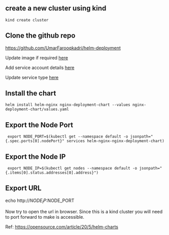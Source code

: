 ## create a new cluster using kind

    kind create cluster

## Clone the github repo

https://github.com/UmarFarooqkadri/helm-deployment

Update image if required [here](https://github.com/UmarFarooqkadri/helm-deployment/blob/main/nginx-deployment-chart/values.yaml#L10 "here")

Add service account details [here](https://github.com/UmarFarooqkadri/helm-deployment/blob/main/nginx-deployment-chart/values.yaml#L32 "here")


Update service type [here](https://github.com/UmarFarooqkadri/helm-deployment/blob/main/nginx-deployment-chart/values.yaml#L55 "here")

## Install the chart

    helm install helm-nginx nginx-deployment-chart --values nginx-deployment-chart/values.yaml

## Export the Node Port

     export NODE_PORT=$(kubectl get --namespace default -o jsonpath="{.spec.ports[0].nodePort}" services helm-nginx-nginx-deployment-chart)

##  Export the Node IP
     export NODE_IP=$(kubectl get nodes --namespace default -o jsonpath="{.items[0].status.addresses[0].address}")

## Export URL

  echo http://$NODE_IP:$NODE_PORT

  Now try to open the url in browser. Since this is a kind cluster you will need to port forward to make is accessible.
  
  Ref: https://opensource.com/article/20/5/helm-charts
